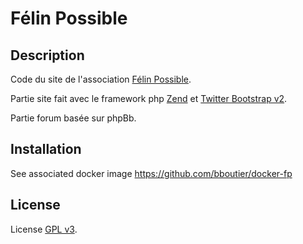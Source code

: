 Félin Possible
========================

Description
-------------------

Code du site de l'association [Félin Possible](http://www.felinpossible.fr).

Partie site fait avec le framework php [Zend](http://framework.zend.com/) et [Twitter Bootstrap v2](http://twitter.github.com/bootstrap/).

Partie forum basée sur phpBb.

Installation
-------------------
See associated docker image https://github.com/bboutier/docker-fp

License
-------------------
License [GPL v3](http://www.gnu.org/licenses/gpl-3.0.html).
